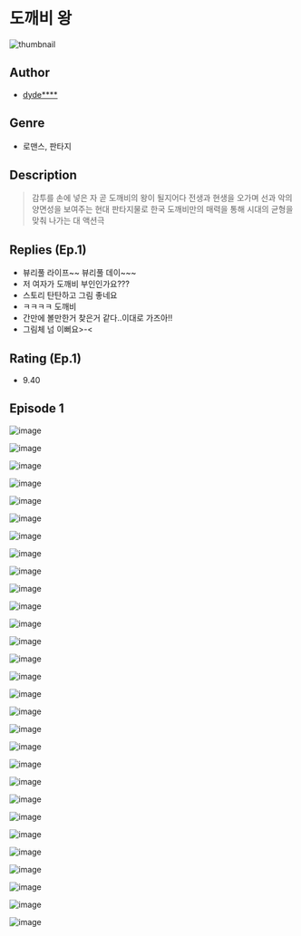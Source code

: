 # 도깨비 왕
![thumbnail](https://image-comic.pstatic.net/user_contents_data/challenge_comic/2023/05/23/286651/upload_3905575679184941158_480x623.jpeg)

## Author
- [dyde****](https://comic.naver.com/artistTitle?id=286651)

## Genre
- 로맨스, 판타지

## Description
> 감투를 손에 넣은 자 곧 도깨비의 왕이 될지어다 전생과 현생을 오가며 선과 악의 양면성을 보여주는 현대 판타지물로 한국 도깨비만의 매력을 통해 시대의 균형을 맞춰 나가는 대 액션극

## Replies (Ep.1)
- 뷰리풀 라이프~~ 뷰리풀 데이~~~
- 저 여자가 도깨비 부인인가요???
- 스토리 탄탄하고 그림 좋네요
- ㅋㅋㅋㅋ 도깨비
- 간만에 볼만한거 찾은거 같다..이대로 가즈아!!
- 그림체 넘 이뻐요>-<

## Rating (Ep.1)
- 9.40

## Episode 1
![image](https://image-comic.pstatic.net/user_contents_data/challenge_comic/2023/05/23/286651/upload_3486129405656392246.jpeg)

![image](https://image-comic.pstatic.net/user_contents_data/challenge_comic/2023/05/23/286651/upload_3906649914829005878.jpeg)

![image](https://image-comic.pstatic.net/user_contents_data/challenge_comic/2023/05/23/286651/upload_3774642326234804533.gif)

![image](https://image-comic.pstatic.net/user_contents_data/challenge_comic/2023/05/23/286651/upload_3689117908811002677.jpeg)

![image](https://image-comic.pstatic.net/user_contents_data/challenge_comic/2023/05/23/286651/upload_7148392819368211042.gif)

![image](https://image-comic.pstatic.net/user_contents_data/challenge_comic/2023/05/23/286651/upload_3834642894000829538.gif)

![image](https://image-comic.pstatic.net/user_contents_data/challenge_comic/2023/05/23/286651/upload_7161347067761604407.jpeg)

![image](https://image-comic.pstatic.net/user_contents_data/challenge_comic/2023/05/23/286651/upload_3544721456111314230.gif)

![image](https://image-comic.pstatic.net/user_contents_data/challenge_comic/2023/05/23/286651/upload_7378079476228699704.gif)

![image](https://image-comic.pstatic.net/user_contents_data/challenge_comic/2023/05/23/286651/upload_7076112020057174320.jpeg)

![image](https://image-comic.pstatic.net/user_contents_data/challenge_comic/2023/05/23/286651/upload_3472948459457689650.gif)

![image](https://image-comic.pstatic.net/user_contents_data/challenge_comic/2023/05/23/286651/upload_3631699226177975348.jpeg)

![image](https://image-comic.pstatic.net/user_contents_data/challenge_comic/2023/05/23/286651/upload_3762529001662920034.gif)

![image](https://image-comic.pstatic.net/user_contents_data/challenge_comic/2023/05/23/286651/upload_3617060530262598451.jpeg)

![image](https://image-comic.pstatic.net/user_contents_data/challenge_comic/2023/05/23/286651/upload_4134698325254497333.jpeg)

![image](https://image-comic.pstatic.net/user_contents_data/challenge_comic/2023/05/23/286651/upload_3558746624605369955.jpeg)

![image](https://image-comic.pstatic.net/user_contents_data/challenge_comic/2023/05/23/286651/upload_4121695685411484774.gif)

![image](https://image-comic.pstatic.net/user_contents_data/challenge_comic/2023/05/23/286651/upload_7233968681135583543.jpeg)

![image](https://image-comic.pstatic.net/user_contents_data/challenge_comic/2023/05/23/286651/upload_7089283061354095157.gif)

![image](https://image-comic.pstatic.net/user_contents_data/challenge_comic/2023/05/23/286651/upload_7220225911838423095.jpeg)

![image](https://image-comic.pstatic.net/user_contents_data/challenge_comic/2023/05/23/286651/upload_3846410743698569527.gif)

![image](https://image-comic.pstatic.net/user_contents_data/challenge_comic/2023/05/23/286651/upload_3991931108372734263.jpeg)

![image](https://image-comic.pstatic.net/user_contents_data/challenge_comic/2023/05/23/286651/upload_3618418430578943027.gif)

![image](https://image-comic.pstatic.net/user_contents_data/challenge_comic/2023/05/23/286651/upload_3545521702993933881.jpeg)

![image](https://image-comic.pstatic.net/user_contents_data/challenge_comic/2023/05/23/286651/upload_4051100252910281520.gif)

![image](https://image-comic.pstatic.net/user_contents_data/challenge_comic/2023/05/23/286651/upload_3545849555142129766.jpeg)

![image](https://image-comic.pstatic.net/user_contents_data/challenge_comic/2023/05/23/286651/upload_3978425802733989945.gif)

![image](https://image-comic.pstatic.net/user_contents_data/challenge_comic/2023/05/23/286651/upload_7090182286526723378.jpeg)

![image](https://image-comic.pstatic.net/user_contents_data/challenge_comic/2023/05/23/286651/upload_7005683704780634210.jpeg)
